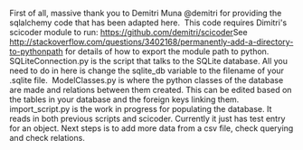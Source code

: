 First of all, massive thank you to Demitri Muna @demitri for providing the sqlalchemy code that has been adapted here.
​
This code requires Dimitri's scicoder module to run:
https://github.com/demitri/scicoder
​
See http://stackoverflow.com/questions/3402168/permanently-add-a-directory-to-pythonpath for details of how to export the module path to python.
​
SQLiteConnection.py is the script that talks to the SQLite database. 
All you need to do in here is change the sqlite_db variable to the filename of your .sqlite file.
​
ModelClasses.py is where the python classes of the database are made and relations between them created. 
This can be edited based on the tables in your database and the foreign keys linking them.
​
import_script.py is the work in progress for populating the database. It reads in both previous scripts and scicoder. 
Currently it just has test entry for an object. 
Next steps is to add more data from a csv file, check querying and check relations.
